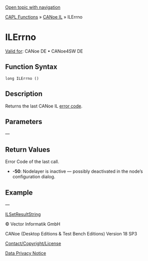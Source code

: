 [Open topic with navigation](../../../../../CANoeDEFamily.htm#Topics/CAPLFunctions/CANoeIL/Functions/CAPLfunctionILErrno.md)

[CAPL Functions](../../CAPLfunctions.md) » [CANoe IL](../CAPLfunctionsCANoeILOverview.md) » ILErrno

# ILErrno

[Valid for](../../../Shared/FeatureAvailability.md): CANoe DE • CANoe4SW DE

## Function Syntax

```
long ILErrno ()
```

## Description

Returns the last CANoe IL [error code](../../../CANoeCANalyzer/LibrariesPackages/VectorILCAN/VectorILCANErrorCodes.md).

## Parameters

—

## Return Values

Error Code of the last call.

- **-50**: Nodelayer is inactive — possibly deactivated in the node’s configuration dialog.

## Example

—

[ILSetResultString](CAPLfunctionILSetResultString.md)

© Vector Informatik GmbH

CANoe (Desktop Editions & Test Bench Editions) Version 18 SP3

[Contact/Copyright/License](../../../Shared/ContactCopyrightLicense.md)

[Data Privacy Notice](https://www.vector.com/int/en/company/get-info/privacy-policy/)